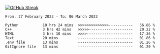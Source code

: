 [![GitHub Streak](https://streak-stats.demolab.com?user=renren-017&theme=sea&hide_border=true&background=DD272700)](https://git.io/streak-stats)

<!--START_SECTION:waka-->

```text
From: 27 February 2023 - To: 06 March 2023

Python           10 hrs 24 mins  >>>>>>>>>>>>>>-----------   56.86 %
C++              3 hrs 42 mins   >>>>>--------------------   20.22 %
HTML             3 hrs 10 mins   >>>>---------------------   17.36 %
Text             20 mins         -------------------------   01.86 %
.env file        13 mins         -------------------------   01.26 %
GitIgnore file   13 mins         -------------------------   01.20 %
```

<!--END_SECTION:waka-->
